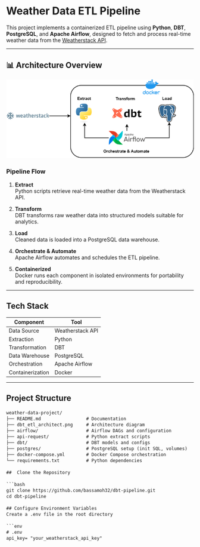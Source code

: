 #  Weather Data ETL Pipeline

This project implements a containerized ETL pipeline using **Python**, **DBT**, **PostgreSQL**, and **Apache Airflow**, designed to fetch and process real-time weather data from the [Weatherstack API](https://weatherstack.com/).

---

## 📊 Architecture Overview

![ETL Architecture](./dbt_etl_architect.png)

###  Pipeline Flow

1. **Extract**  
   Python scripts retrieve real-time weather data from the Weatherstack API.

2. **Transform**  
   DBT transforms raw weather data into structured models suitable for analytics.

3. **Load**  
   Cleaned data is loaded into a PostgreSQL data warehouse.

4. **Orchestrate & Automate**  
   Apache Airflow automates and schedules the ETL pipeline.

5. **Containerized**  
   Docker runs each component in isolated environments for portability and reproducibility.

---

##  Tech Stack

| Component       | Tool             |
|-----------------|------------------|
| Data Source     | Weatherstack API |
| Extraction      | Python           |
| Transformation  | DBT              |
| Data Warehouse  | PostgreSQL       |
| Orchestration   | Apache Airflow   |
| Containerization| Docker           |

---

##  Project Structure

```plaintext
weather-data-project/
├── README.md                 # Documentation
├── dbt_etl_architect.png     # Architecture diagram
├── airflow/                  # Airflow DAGs and configuration
├── api-request/              # Python extract scripts
├── dbt/                      # DBT models and configs
├── postgres/                 # PostgreSQL setup (init SQL, volumes)
├── docker-compose.yml        # Docker Compose orchestration
└── requirements.txt          # Python dependencies

##  Clone the Repository

```bash
git clone https://github.com/bassamoh32/dbt-pipeline.git
cd dbt-pipeline

## Configure Environment Variables
Create a .env file in the root directory 

```env
# .env
api_key= "your_weatherstack_api_key"